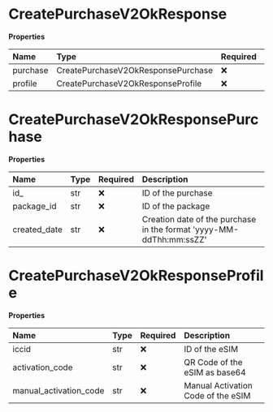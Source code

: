 # CreatePurchaseV2OkResponse

**Properties**

| Name     | Type                               | Required | Description |
| :------- | :--------------------------------- | :------- | :---------- |
| purchase | CreatePurchaseV2OkResponsePurchase | ❌       |             |
| profile  | CreatePurchaseV2OkResponseProfile  | ❌       |             |

# CreatePurchaseV2OkResponsePurchase

**Properties**

| Name         | Type | Required | Description                                                         |
| :----------- | :--- | :------- | :------------------------------------------------------------------ |
| id\_         | str  | ❌       | ID of the purchase                                                  |
| package_id   | str  | ❌       | ID of the package                                                   |
| created_date | str  | ❌       | Creation date of the purchase in the format 'yyyy-MM-ddThh:mm:ssZZ' |

# CreatePurchaseV2OkResponseProfile

**Properties**

| Name                   | Type | Required | Description                        |
| :--------------------- | :--- | :------- | :--------------------------------- |
| iccid                  | str  | ❌       | ID of the eSIM                     |
| activation_code        | str  | ❌       | QR Code of the eSIM as base64      |
| manual_activation_code | str  | ❌       | Manual Activation Code of the eSIM |
